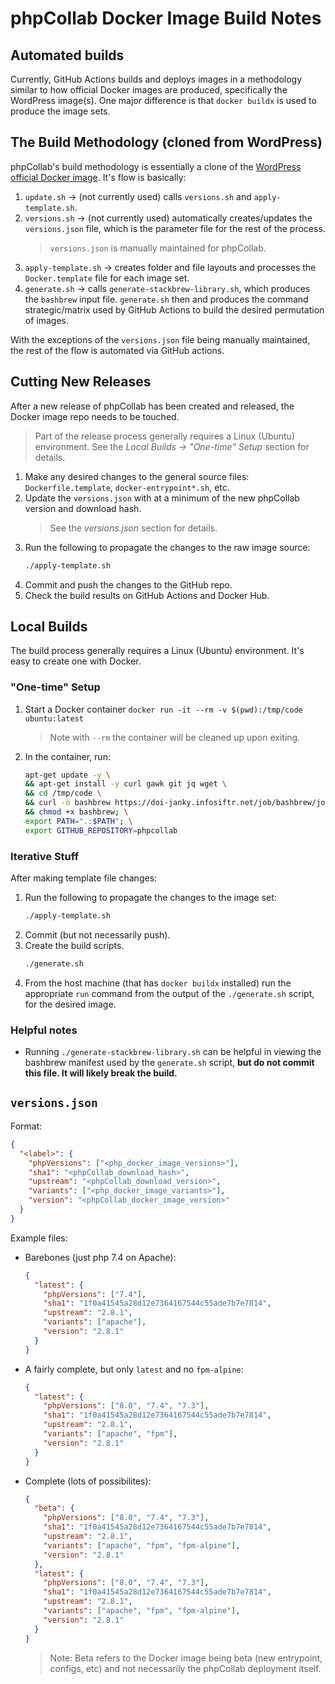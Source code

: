# phpCollab Docker Image Build Notes

## Automated builds

Currently, GitHub Actions builds and deploys images in a methodology similar to how official Docker images are produced, specifically the WordPress image(s). One major difference is that
`docker buildx` is used to produce the image sets.

## The Build Methodology (cloned from WordPress)

phpCollab's build methodology is essentially a clone of the [WordPress official Docker image](https://github.com/docker-library/wordpress).
It's flow is basically:

1. `update.sh` -> (not currently used) calls `versions.sh` and `apply-template.sh`.
1. `versions.sh` -> (not currently used) automatically creates/updates the `versions.json` file, which is the parameter file for the rest of the process.
   > `versions.json` is manually maintained for phpCollab.
1. `apply-template.sh` -> creates folder and file layouts and processes the `Docker.template` file for each image set.
1. `generate.sh` -> calls `generate-stackbrew-library.sh`, which produces the `bashbrew` input file. `generate.sh` then and produces the command strategic/matrix used by GitHub Actions to build the desired permutation of images.

With the exceptions of the `versions.json` file being manually maintained, the rest of the flow is automated via GitHub actions.

## Cutting New Releases

After a new release of phpCollab has been created and released, the Docker image repo needs to be touched.

> Part of the release process generally requires a Linux (Ubuntu) environment. See the _Local Builds -> "One-time" Setup_ section for details.

1. Make any desired changes to the general source files: `Dockerfile.template`, `docker-entrypoint*.sh`, etc.
1. Update the `versions.json` with at a minimum of the new phpCollab version and download hash.
   > See the _versions.json_ section for details.
1. Run the following to propagate the changes to the raw image source:
   ```sh
   ./apply-template.sh
   ```
1. Commit and push the changes to the GitHub repo.
1. Check the build results on GitHub Actions and Docker Hub.

## Local Builds

The build process generally requires a Linux (Ubuntu) environment. It's easy to create one with Docker.

### "One-time" Setup

1. Start a Docker container `docker run -it --rm -v $(pwd):/tmp/code ubuntu:latest`
   > Note with `--rm` the container will be cleaned up upon exiting.
1. In the container, run:

   ```sh
   apt-get update -y \
   && apt-get install -y curl gawk git jq wget \
   && cd /tmp/code \
   && curl -o bashbrew https://doi-janky.infosiftr.net/job/bashbrew/job/master/lastSuccessfulBuild/artifact/bashbrew-amd64 \
   && chmod +x bashbrew; \
   export PATH=".:$PATH"; \
   export GITHUB_REPOSITORY=phpcollab
   ```

### Iterative Stuff

After making template file changes:

1. Run the following to propagate the changes to the image set:
   ```sh
   ./apply-template.sh
   ```
1. Commit (but not necessarily push).
1. Create the build scripts.
   ```sh
   ./generate.sh
   ```
1. From the host machine (that has `docker buildx` installed) run the appropriate `run` command from the output of the `./generate.sh` script, for the desired image.

### Helpful notes

- Running `./generate-stackbrew-library.sh` can be helpful in viewing the bashbrew manifest used by the `generate.sh` script, **but do not commit this file. It will likely break the build.**

## `versions.json`

Format:

```json
{
  "<label>": {
    "phpVersions": ["<php_docker_image_versions>"],
    "sha1": "<phpCollab_download_hash>",
    "upstream": "<phpCollab_download_version>",
    "variants": ["<php_docker_image_variants>"],
    "version": "<phpCollab_docker_image_version>"
  }
}
```

Example files:

- Barebones (just php 7.4 on Apache):

  ```json
  {
    "latest": {
      "phpVersions": ["7.4"],
      "sha1": "1f0a41545a28d12e7364167544c55ade7b7e7814",
      "upstream": "2.8.1",
      "variants": ["apache"],
      "version": "2.8.1"
    }
  }
  ```

- A fairly complete, but only `latest` and no `fpm-alpine`:
  ```json
  {
    "latest": {
      "phpVersions": ["8.0", "7.4", "7.3"],
      "sha1": "1f0a41545a28d12e7364167544c55ade7b7e7814",
      "upstream": "2.8.1",
      "variants": ["apache", "fpm"],
      "version": "2.8.1"
    }
  }
  ```
- Complete (lots of possibilites):
  ```json
  {
    "beta": {
      "phpVersions": ["8.0", "7.4", "7.3"],
      "sha1": "1f0a41545a28d12e7364167544c55ade7b7e7814",
      "upstream": "2.8.1",
      "variants": ["apache", "fpm", "fpm-alpine"],
      "version": "2.8.1"
    },
    "latest": {
      "phpVersions": ["8.0", "7.4", "7.3"],
      "sha1": "1f0a41545a28d12e7364167544c55ade7b7e7814",
      "upstream": "2.8.1",
      "variants": ["apache", "fpm", "fpm-alpine"],
      "version": "2.8.1"
    }
  }
  ```
  > Note: Beta refers to the Docker image being beta (new entrypoint, configs, etc) and not necessarily the phpCollab deployment itself.
